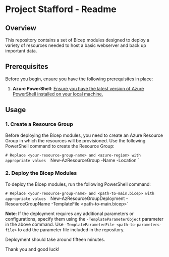 # Project Stafford - Readme

## Overview

This repository contains a set of Bicep modules designed to deploy a variety of resources needed to host a basic webserver and back up important data.

## Prerequisites

Before you begin, ensure you have the following prerequisites in place:

1. **Azure PowerShell**: [Ensure you have the latest version of Azure PowerShell installed on your local machine.](https://learn.microsoft.com/en-us/powershell/azure/install-azure-powershell?view=azps-10.1.0)

## Usage

### 1. Create a Resource Group

Before deploying the Bicep modules, you need to create an Azure Resource Group in which the resources will be provisioned. Use the following PowerShell command to create the Resource Group:

`# Replace <your-resource-group-name> and <azure-region> with appropriate values 
`New-AzResourceGroup -Name <your-resource-group-name> -Location <azure-region>`

### 2. Deploy the Bicep Modules

To deploy the Bicep modules, run the following PowerShell command:

`# Replace <your-resource-group-name> and <path-to-main.bicep> with appropriate values 
`New-AzResourceGroupDeployment -ResourceGroupName <your-resource-group-name> -TemplateFile <path-to-main.bicep>`

**Note**: If the deployment requires any additional parameters or configurations, specify them using the `-TemplateParameterObject` parameter in the above command. Use `-TemplateParameterFile <path-to-parameters-file>` to add the parameter file included in the repository.

Deployment should take around fifteen minutes.

Thank you and good luck!
